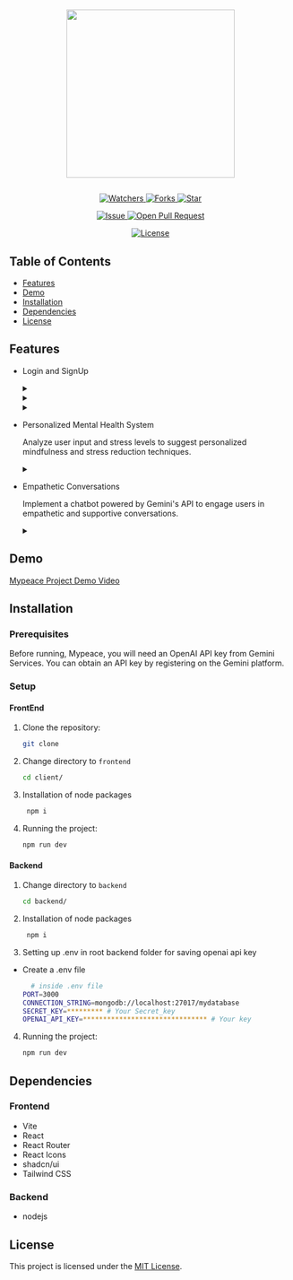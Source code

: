 
# <p align="center"><img src="https://github.com/Rajendrakhanal/MyPeace/assets/95162952/bf1dc4ce-cb2e-4263-bac2-dcd5dabb0d13" width=300 /></p>


<p align="center">
    <p align="center">
        <a href="https://github.com/Rajendrakhanal/MyPeace" target="blank">
            <img src="https://img.shields.io/github/watchers/Rajendrakhanal/MyPeace?style=for-the-badge&logo=appveyor" alt="Watchers"/>
        </a>
        <a href="https://github.com/Rajendrakhanal/MyPeace/fork" target="blank">
            <img src="https://img.shields.io/github/forks/Rajendrakhanal/MyPeace?style=for-the-badge&logo=appveyor" alt="Forks"/>
        </a>
        <a href="https://github.com/Rajendrakhanal/MyPeace/stargazers" target="blank">
            <img src="https://img.shields.io/github/stars/Rajendrakhanal/MyPeace?style=for-the-badge&logo=appveyor" alt="Star"/>
        </a>
    </p>
    <p align="center">
        <a href="https://github.com/Rajendrakhanal/MyPeace/issues" target="blank">
            <img src="https://img.shields.io/github/issues/Rajendrakhanal/MyPeace?style=for-the-badge&logo=appveyor" alt="Issue"/>
        </a>
        <a href="https://github.com/Rajendrakhanal/MyPeace/pulls" target="blank">
            <img src="https://img.shields.io/github/issues-pr/Rajendrakhanal/MyPeace?style=for-the-badge&logo=appveyor" alt="Open Pull Request"/>
        </a>
    </p>
    <p align="center">
        <a href="https://github.com/Rajendrakhanal/MyPeace/blob/master/LICENSE" target="blank">
            <img src="https://img.shields.io/github/license/Rajendrakhanal/MyPeace?style=for-the-badge&logo=appveyor" alt="License" />
        </a>
    </p>
</p>

<p align="center">
</p>

## Table of Contents

- [Features](#features)
- [Demo](#demo)
- [Installation](#installation)
- [Dependencies](#dependencies)
- [License](#license)

## Features

- Login and SignUp
  <details>
    <summary> </summary>
    <img src="https://github.com/Rajendrakhanal/MyPeace/assets/95162952/08bdfcb1-861a-451c-b69e-60c24b4fc0a4" width=750/>
  </details>

  <details>
    <summary> </summary>
    <img src="https://github.com/Rajendrakhanal/MyPeace/assets/95162952/0c7856f7-5bca-4145-8597-3818e294c58c" width=750/>
  </details>

  <details>
    <summary> </summary>
    <img src="https://github.com/Rajendrakhanal/MyPeace/assets/95162952/bebba8dd-1456-4b7a-ae96-cc0ae499474f" width=750/>
  </details>

- Personalized Mental Health System

  Analyze user input and stress levels to suggest personalized mindfulness and stress reduction techniques.
  <details>
    <summary> </summary>
    <img src="https://github.com/Rajendrakhanal/MyPeace/assets/95162952/ea58c3a8-bcb4-4037-8bf0-4680e673e6e7" width=750/>
  </details>
- Empathetic Conversations

    Implement a chatbot powered by Gemini's API to engage users in empathetic and supportive conversations.
  <details>
    <summary> </summary>
    <img src="https://github.com/Rajendrakhanal/MyPeace/assets/95162952/d4fc2cf7-a1d4-4a0a-a655-917d2e039ef4" width=750/>
  </details>

## Demo


[Mypeace Project Demo Video](https://github.com/Rajendrakhanal/MyPeace/assets/95162952/ce006bc1-abac-4273-b8da-c56c5b1a9b38)


## Installation

### Prerequisites

Before running, Mypeace, you will need an OpenAI API key from Gemini Services. You can obtain an API key by registering on the Gemini platform.

### Setup

#### FrontEnd

1. Clone the repository:

   ```bash
   git clone 
   ```

2. Change directory to `frontend`

   ```bash
   cd client/
   ```

3. Installation of node packages

   ```bash
    npm i
   ```

4. Running the project:

   ```bash
   npm run dev
   ```

#### Backend

1. Change directory to `backend`

   ```bash
   cd backend/
   ```

2. Installation of node packages

   ```bash
    npm i
   ```

3. Setting up .env in root backend folder for saving openai api key

  - Create a .env file 
    
    ```bash 
      # inside .env file
    PORT=3000
    CONNECTION_STRING=mongodb://localhost:27017/mydatabase
    SECRET_KEY=********* # Your Secret_key
    OPENAI_API_KEY=******************************* # Your key 
    ```

4. Running the project:

   ```bash
   npm run dev
   ```


## Dependencies

### Frontend
- Vite
- React
- React Router
- React Icons
- shadcn/ui
- Tailwind CSS


### Backend
- nodejs


## License

This project is licensed under the [MIT License](/LICENSE).
